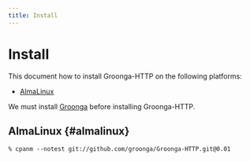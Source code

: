 ```yaml
---
title: Install
---
```


# Install

This document how to install Groonga-HTTP on the following platforms:

  * [AlmaLinux](#almalinux)

We must install [Groonga][groonga] before installing Groonga-HTTP.

## AlmaLinux {#almalinux}

```console
% cpanm --notest git://github.com/groonga/Groonga-HTTP.git@0.01
```

[Groonga]:https://groonga.org/
